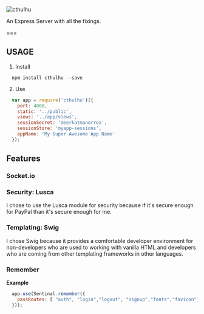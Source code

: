 
![cthulhu](http://img3.wikia.nocookie.net/__cb20120509185304/powerlisting/images/9/90/Great-cthulhu.jpg)

An Express Server with all the fixings.

===

## USAGE

1. Install

```
  npm install cthulhu --save
```

2. Use

```js
  var app = require('cthulhu')({
    port: 4000,
    static: '../public',
    views: '../app/views',
    sessionSecret: 'meerkatmanorrox',
    sessionStore: 'myapp-sessions',
    appName: 'My Super Awesome App Name'
  });
```

## Features

### Socket.io

### Security: Lusca

I chose to use the Lusca module for security because if it's secure enough for
PayPal than it's secure enough for me.

### Templating: Swig

I chose Swig because it provides a comfortable developer environment for
non-developers who are used to working with vanilla HTML and developers who are
coming from other templating frameworks in other languages.

### Remember

**Example**

```js
  app.use(Sentinal.remember({
    passRoutes: [ "auth", "login","logout", "signup","fonts","favicon"]
  }));
```
